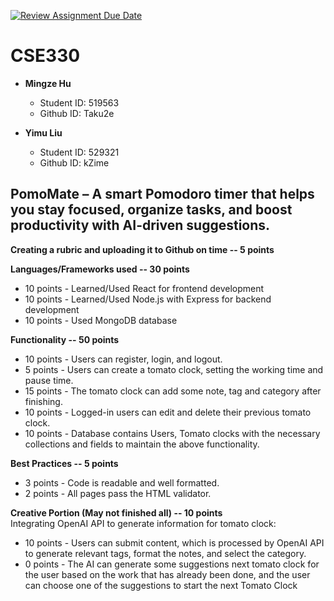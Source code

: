[![Review Assignment Due Date](https://classroom.github.com/assets/deadline-readme-button-22041afd0340ce965d47ae6ef1cefeee28c7c493a6346c4f15d667ab976d596c.svg)](https://classroom.github.com/a/7yqbrEZI)
# CSE330
- **Mingze Hu**
  - Student ID: 519563
  - Github ID: Taku2e

- **Yimu Liu**
  - Student ID: 529321
  - Github ID: kZime

## PomoMate – A smart Pomodoro timer that helps you stay focused, organize tasks, and boost productivity with AI-driven suggestions.
**Creating a rubric and uploading it to Github on time -- 5 points**  

**Languages/Frameworks used -- 30 points**  
- 10 points - Learned/Used React for frontend development  
- 10 points - Learned/Used Node.js with Express for backend development  
- 10 points - Used MongoDB database  

**Functionality -- 50 points**  
- 10 points - Users can register, login, and logout.  
- 5 points - Users can create a tomato clock, setting the working time and pause time.  
- 15 points - The tomato clock can add some note, tag and category after finishing.  
- 10 points - Logged-in users can edit and delete their previous tomato clock.  
- 10 points  - Database contains Users, Tomato clocks with the necessary collections and fields to maintain the above functionality.  

**Best Practices -- 5 points**  
- 3 points - Code is readable and well formatted.  
- 2 points - All pages pass the HTML validator.  

**Creative Portion (May not finished all) -- 10 points**  
Integrating OpenAI API to generate information for tomato clock:  
- 10 points - Users can submit content, which is processed by OpenAI API to generate relevant tags, format the notes, and select the category.  
- 0 points - The AI can generate some suggestions next tomato clock for the user based on the work that has already been done, and the user can choose one of the suggestions to start the next Tomato Clock  
